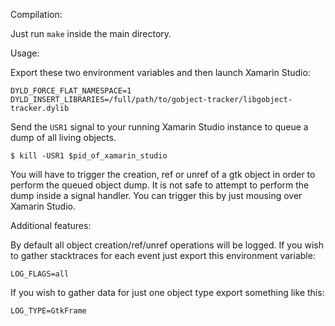 Compilation:

Just run `make` inside the main directory.

Usage:

Export these two environment variables and then launch Xamarin Studio:

	
	DYLD_FORCE_FLAT_NAMESPACE=1
	DYLD_INSERT_LIBRARIES=/full/path/to/gobject-tracker/libgobject-tracker.dylib
	

Send the `USR1` signal to your running Xamarin Studio instance to queue a
dump of all living objects.

	$ kill -USR1 $pid_of_xamarin_studio

You will have to trigger the creation, ref or unref of a gtk object in order
to perform the queued object dump. It is not safe to attempt to perform the
dump inside a signal handler. You can trigger this by just mousing over
Xamarin Studio.

Additional features:

By default all object creation/ref/unref operations will be logged. If you wish
to gather stacktraces for each event just export this environment variable:

	LOG_FLAGS=all

If you wish to gather data for just one object type export something like this:

	LOG_TYPE=GtkFrame
